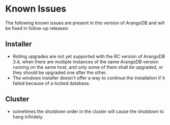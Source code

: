 Known Issues
============

The following known issues are present in this version of ArangoDB and will be fixed
in follow-up releases:

Installer
---------

* Rolling upgrades are not yet supported with the RC version of ArangoDB 3.4, when
  there are multiple instances of the same ArangoDB version running on the same host,
  and only some of them shall be upgraded, or they should be upgraded one after the
  other.
* The windows installer doesn't offer a way to continue the installation if it failed
  because of a locked database.

Cluster
-------

* sometimes the shutdown order in the cluster will cause the shutdown to hang infinitely.
